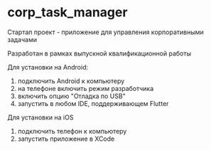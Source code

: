# corp_task_manager

Стартап проект - приложение для управления корпоративными задачами

Разработан в рамках выпускной квалификационной работы

Для установки на Android:
1. подключить Android к компьютеру
2. на телефоне включить режим разработчика
3. включить опцию "Отладка по USB"
4. запустить в любом IDE, поддерживающем Flutter

Для установки на iOS
1. подключить телефон к компьютеру
2. запустить приложение в XCode

